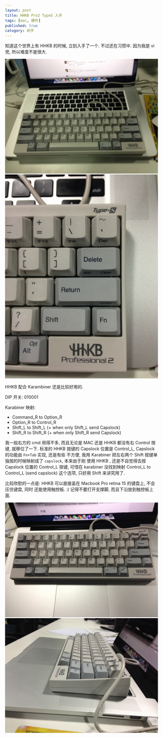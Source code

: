 ```yaml
---
layout: post
title: HHKB Pro2 TypeS 入手
tags: [mac, 硬件]
published: true
catogory: 剁手
---
```


知道这个世界上有 HHKB 的时候, 立刻入手了一个.
不过还在习惯中. 因为我是 vi 党, 所以难度不是很大.

<!--more-->

![](/image/2015-02-13-HHKB-Pro2-TypeS/01.jpg)
![](/image/2015-02-13-HHKB-Pro2-TypeS/02.jpg)

HHKB 配合 Karambiner 还是比较好用的.

DIP 开关: 010001

Karabiner 映射:
- Command_R to Option_R
- Option_R to Control_R
- Shift_L to Shift_L (+ when only Shift_L send Capslock)
- Shift_R to Shift_R (+ when only Shift_R send Capslock)

我一般右方的 cmd 用得不多, 而且无论是 MAC 还是 HHKB 都没有右 Control 按键, 就移位了一下.
标准的 HHKB 按键的 Capslock 位置是 Control_L, Capslock 的功能由 `Fn+Tab` 实现, 还是有些
不方便, 我用 Karabiner 把左右两个 Shift 按键单独按的时候映射成了 `capslock`, 本来由于刚
使用 HHKB , 还是不自觉得去按 Capslock 位置的 Control_L 按键, 可惜在 karabiner 没找到映射
Control_L to Control_L (send capslock) 这个选项, 只好用 Shift 来讲究用了.

比较欣慰的一点是: HHKB 可以直接盖在 Macbook Pro retina 15 的键盘上, 不会压住键盘, 同时
还能使用触控板. :) 记得不要打开支撑脚, 而且下沿放到触控板上面.

![](/image/2015-02-13-HHKB-Pro2-TypeS/03.jpg)
![](/image/2015-02-13-HHKB-Pro2-TypeS/04.jpg)

